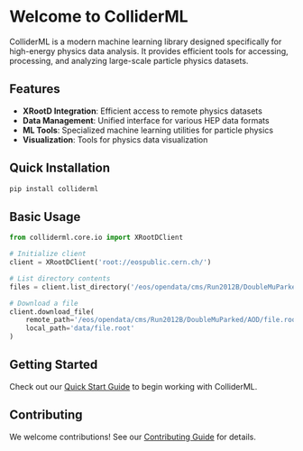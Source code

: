 # Welcome to ColliderML

ColliderML is a modern machine learning library designed specifically for high-energy physics data analysis. It provides efficient tools for accessing, processing, and analyzing large-scale particle physics datasets.

## Features

- **XRootD Integration**: Efficient access to remote physics datasets
- **Data Management**: Unified interface for various HEP data formats
- **ML Tools**: Specialized machine learning utilities for particle physics
- **Visualization**: Tools for physics data visualization

## Quick Installation

```bash
pip install colliderml
```

## Basic Usage

```python
from colliderml.core.io import XRootDClient

# Initialize client
client = XRootDClient('root://eospublic.cern.ch/')

# List directory contents
files = client.list_directory('/eos/opendata/cms/Run2012B/DoubleMuParked/AOD')

# Download a file
client.download_file(
    remote_path='/eos/opendata/cms/Run2012B/DoubleMuParked/AOD/file.root',
    local_path='data/file.root'
)
```

## Getting Started

Check out our [Quick Start Guide](guide/quickstart.md) to begin working with ColliderML.

## Contributing

We welcome contributions! See our [Contributing Guide](development/contributing.md) for details. 